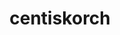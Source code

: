 ---
id: 851
title: centiskorch
types: [fire,bug]
image: https://raw.githubusercontent.com/PokeAPI/sprites/master/sprites/pokemon/851.png
---